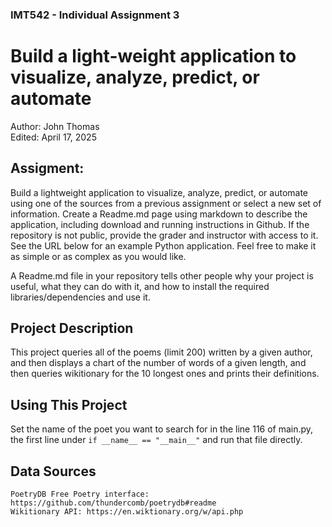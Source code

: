 ### IMT542 - Individual Assignment 3
# Build a light-weight application to visualize, analyze, predict, or automate
Author: John Thomas  
Edited: April 17, 2025
## Assigment:

Build a lightweight application to visualize, analyze, predict, or automate using one of the sources from a previous assignment or select a new set of information. Create a Readme.md page using markdown to describe the application, including download and running instructions in Github. If the repository is not public, provide the grader and instructor with access to it. See the URL below for an example Python application. Feel free to make it as simple or as complex as you would like.

A Readme.md file in your repository tells other people why your project is useful, what they can do with it, and how to install the required libraries/dependencies and use it.

## Project Description
This project queries all of the poems (limit 200) written by a given author, and then displays a chart of the number of words of a given length, and then queries wikitionary for the 10 longest ones and prints their definitions. 

## Using This Project
 
 Set the name of the poet you want to search for in the line 116 of main.py, the first line under `if __name__ == "__main__"` and run that file directly. 
 

## Data Sources
    PoetryDB Free Poetry interface: https://github.com/thundercomb/poetrydb#readme
    Wikitionary API: https://en.wiktionary.org/w/api.php


